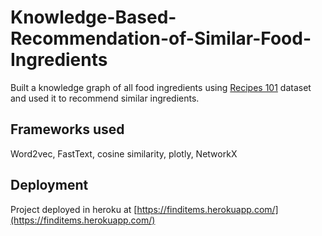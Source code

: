 # Knowledge-Based-Recommendation-of-Similar-Food-Ingredients
Built a knowledge graph of all food ingredients using [Recipes 101](https://eightportions.com/datasets/Recipes/#fn:1)  dataset and used it to recommend similar ingredients.

## Frameworks used
Word2vec, FastText, cosine similarity, plotly, NetworkX

## Deployment
Project deployed in heroku at [https://finditems.herokuapp.com/](https://finditems.herokuapp.com/)


